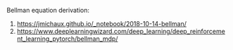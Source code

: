 Bellman equation derivation:
1. https://jmichaux.github.io/_notebook/2018-10-14-bellman/
2. https://www.deeplearningwizard.com/deep_learning/deep_reinforcement_learning_pytorch/bellman_mdp/
